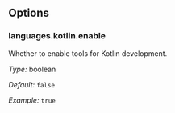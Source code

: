 [comment]: # (Do not edit this file as it is autogenerated. Go to docs/individual-docs if you want to make edits.)


[comment]: # (Please add your documentation on top of this line)

## Options

### languages\.kotlin\.enable

Whether to enable tools for Kotlin development\.



*Type:*
boolean



*Default:*
` false `



*Example:*
` true `

